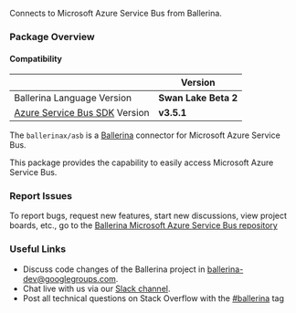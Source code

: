 Connects to Microsoft Azure Service Bus from Ballerina.

### Package Overview

#### Compatibility
|                                                                                        | Version               |
|----------------------------------------------------------------------------------------|-----------------------|
| Ballerina Language Version                                                             | **Swan Lake Beta 2**  |
| [Azure Service Bus SDK](https://docs.microsoft.com/en-us/java/api/overview/azure/servicebus/client?view=azure-java-stable&preserve-view=true) Version| **v3.5.1**          |

The `ballerinax/asb` is a [Ballerina](https://ballerina.io/) connector for Microsoft Azure Service Bus.

This package provides the capability to easily access Microsoft Azure Service Bus.

### Report Issues

To report bugs, request new features, start new discussions, view project boards, etc., go to the [Ballerina Microsoft Azure Service Bus repository](https://github.com/ballerina-platform/module-ballerinax-azure-service-bus)

### Useful Links
- Discuss code changes of the Ballerina project in [ballerina-dev@googlegroups.com](mailto:ballerina-dev@googlegroups.com).
- Chat live with us via our [Slack channel](https://ballerina.io/community/slack/).
- Post all technical questions on Stack Overflow with the [#ballerina](https://stackoverflow.com/questions/tagged/ballerina) tag

